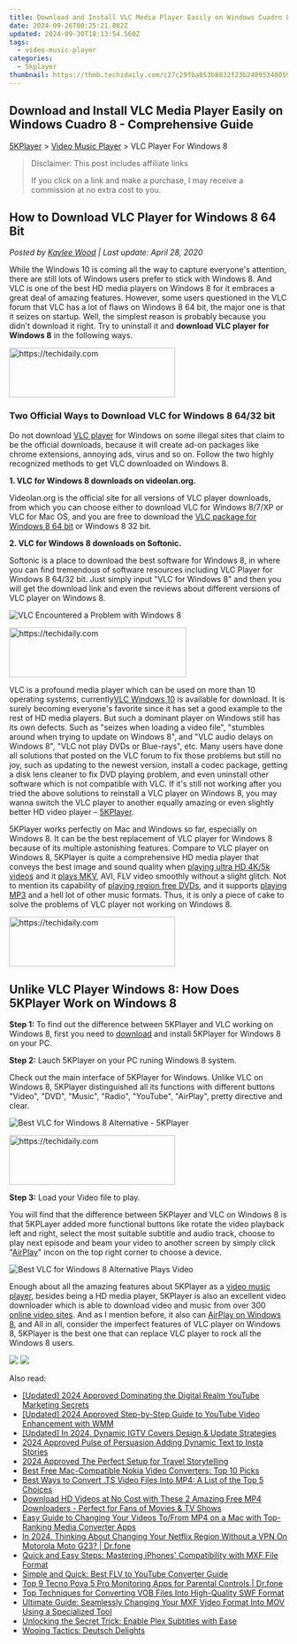 ```yaml
---
title: Download and Install VLC Media Player Easily on Windows Cuadro 8 - Comprehensive Guide
date: 2024-09-26T00:25:21.882Z
updated: 2024-09-30T18:13:54.560Z
tags:
  - video-music-player
categories:
  - 5kplayer
thumbnail: https://thmb.techidaily.com/c27c29fba053b8832f23b24095348059aefd5880debbcb1a483191d3fe3d1075.jpg
---
```


## Download and Install VLC Media Player Easily on Windows Cuadro 8 - Comprehensive Guide

[5KPlayer](https://tools.techidaily.com/5kplayer/products/) \> [Video Music Player](https://tools.techidaily.com/5kplayer/video-music-player/) \> VLC Player For Windows 8

>  Disclaimer: This post includes affiliate links
>
>  If you click on a link and make a purchase, I may receive a commission at no extra cost to you.
>

## How to Download VLC Player for Windows 8 64 Bit

 _Posted by [Kaylee Wood](https://www.quora.com/profile/Amanda-Hu-21) | Last update: April 28, 2020_

While the Windows 10 is coming all the way to capture everyone's attention, there are still lots of Windows users prefer to stick with Windows 8\. And VLC is one of the best HD media players on Windows 8 for it embraces a great deal of amazing features. However, some users questioned in the VLC forum that VLC has a lot of flaws on Windows 8 64 bit, the major one is that it seizes on startup. Well, the simplest reason is probably because you didn't download it right. Try to uninstall it and **download VLC player for Windows 8** in the following ways.

<!-- affiliate ads begin -->
<a href="https://aligracehair.sjv.io/c/5597632/1934254/19272" target="_top" id="1934254">
  <img src="//a.impactradius-go.com/display-ad/19272-1934254" border="0" alt="https://techidaily.com" width="300" height="90"/>
</a>
<img height="0" width="0" src="https://aligracehair.sjv.io/i/5597632/1934254/19272" style="position:absolute;visibility:hidden;" border="0" />
<!-- affiliate ads end -->

### Two Official Ways to Download VLC for Windows 8 64/32 bit

Do not download [VLC player](https://tools.techidaily.com/5kplayer/products/) for Windows on some illegal sites that claim to be the official downloads, because it will create ad-on packages like chrome extensions, annoying ads, virus and so on. Follow the two highly recognized methods to get VLC downloaded on Windows 8\. 

**1\. VLC for Windows 8 downloads on videolan.org.**

Videolan.org is the official site for all versions of VLC player downloads, from which you can choose either to download VLC for Windows 8/7/XP or VLC for Mac OS, and you are free to download the [VLC package for Windows 8 64 bit](https://tools.techidaily.com/5kplayer/video-music-player/) or Windows 8 32 bit. 

**2\. VLC for Windows 8 downloads on Softonic.**

Softonic is a place to download the best software for Windows 8, in where you can find tremendous of software resources including VLC Player for Windows 8 64/32 bit. Just simply input "VLC for Windows 8" and then you will get the download link and even the reviews about different versions of VLC player on Windows 8.

![VLC Encountered a Problem with Windows 8](https://www.5kplayer.com/video-music-player/img/vlc-player-windows-8-xsy-050703.jpg) 

<!-- affiliate ads begin -->
<a href="https://wigfever.sjv.io/c/5597632/2014850/22899" target="_top" id="2014850">
  <img src="//a.impactradius-go.com/display-ad/22899-2014850" border="0" alt="https://techidaily.com" width="320" height="90"/>
</a>
<img height="0" width="0" src="https://wigfever.sjv.io/i/5597632/2014850/22899" style="position:absolute;visibility:hidden;" border="0" />
<!-- affiliate ads end -->

VLC is a profound media player which can be used on more than 10 operating systems, currently[VLC Windows 10](https://tools.techidaily.com/5kplayer/video-music-player/) is available for download. It is surely becoming everyone's favorite since it has set a good example to the rest of HD media players. But such a dominant player on Windows still has its own defects. Such as "seizes when loading a video file", "stumbles around when trying to update on Windows 8", and "VLC audio delays on Windows 8", "VLC not play DVDs or Blue-rays", etc. Many users have done all solutions that posted on the VLC forum to fix those problems but still no joy, such as updating to the newest version, install a codec package, getting a disk lens cleaner to fix DVD playing problem, and even uninstall other software which is not compatible with VLC. If it's still not working after you tried the above solutions to reinstall a VLC player on Windows 8, you may wanna switch the VLC player to another equally amazing or even slightly better HD video player – [5KPlayer](https://tools.techidaily.com/5kplayer/products/). 

5KPlayer works perfectly on Mac and Windows so far, especially on Windows 8\. It can be the best replacement of VLC player for Windows 8 because of its multiple astonishing features. Compare to VLC player on Windows 8, 5KPlayer is quite a comprehensive HD media player that conveys the best image and sound quality when [playing ultra HD 4K/5k videos](https://tools.techidaily.com/5kplayer/video-music-player/) and it [plays MKV](https://tools.techidaily.com/5kplayer/video-music-player/), AVI, FLV video smoothly without a slight glitch. Not to mention its capability of [playing region free DVDs](https://tools.techidaily.com/5kplayer/video-music-player/), and it supports [playing MP3](https://tools.techidaily.com/5kplayer/video-music-player/) and a hell lot of other music formats. Thus, it is only a piece of cake to solve the problems of VLC player not working on Windows 8.

<!-- affiliate ads begin -->
<a href="https://laganoo.pxf.io/c/5597632/1657395/16446" target="_top" id="1657395">
  <img src="//a.impactradius-go.com/display-ad/16446-1657395" border="0" alt="https://techidaily.com" width="300" height="90"/>
</a>
<img height="0" width="0" src="https://laganoo.pxf.io/i/5597632/1657395/16446" style="position:absolute;visibility:hidden;" border="0" />
<!-- affiliate ads end -->

## Unlike VLC Player Windows 8: How Does 5KPlayer Work on Windows 8

**Step 1:** To find out the difference between 5KPlayer and VLC working on Windows 8, first you need to [download](https://tools.techidaily.com/5kplayer/products/) and install 5KPlayer for Windows 8 on your PC.

**Step 2:** Lauch 5KPlayer on your PC runing Windows 8 system.

Check out the main interface of 5KPlayer for Windows. Unlike VLC on Windows 8, 5KPlayer distinguished all its functions with different buttons "Video", "DVD", "Music", "Radio", "YouTube", "AirPlay", pretty directive and clear.

![Best VLC for Windows 8 Alternative - 5KPlayer](https://www.5kplayer.com/video-music-player/img/vlc-player-windows-8-xsy-050701.jpg) 

<!-- affiliate ads begin -->
<a href="https://aligracehair.sjv.io/c/5597632/2115946/19272" target="_top" id="2115946">
  <img src="//a.impactradius-go.com/display-ad/19272-2115946" border="0" alt="https://techidaily.com" width="300" height="90"/>
</a>
<img height="0" width="0" src="https://aligracehair.sjv.io/i/5597632/2115946/19272" style="position:absolute;visibility:hidden;" border="0" />
<!-- affiliate ads end -->

**Step 3:** Load your Video file to play.

You will find that the difference between 5KPlayer and VLC on Windows 8 is that 5KPLayer added more functional buttons like rotate the video playback left and right, select the most suitable subtitle and audio track, choose to play next episode and beam your video to another screen by simply click "[AirPlay](https://tools.techidaily.com/5kplayer/airplay/)" incon on the top right corner to choose a device.

![Best VLC for Windows 8 Alternative Plays Video](https://www.5kplayer.com/video-music-player/img/vlc-player-windows-8-xsy-050702.jpg) 

Enough about all the amazing features about 5KPlayer as a [video music player](https://tools.techidaily.com/5kplayer/video-music-player/), besides being a HD media player, 5KPlayer is also an excellent video downloader which is able to download video and music from over 300 [online video sites](https://tools.techidaily.com/5kplayer/youtube-download/). And as I mention before, it also can [AirPlay on Windows 8](https://tools.techidaily.com/5kplayer/airplay/), and All in all, consider the imperfect features of VLC player on Windows 8, 5KPlayer is the best one that can replace VLC player to rock all the Windows 8 users.

[![](https://www.5kplayer.com/video-music-player/../button/freedownwhitewin.png)](https://tools.techidaily.com/5kplayer/products/) [![](https://www.5kplayer.com/video-music-player/../button/freedownbackmac.png)](https://tools.techidaily.com/5kplayer/products/)

<ins class="adsbygoogle"
     style="display:block"
     data-ad-format="autorelaxed"
     data-ad-client="ca-pub-7571918770474297"
     data-ad-slot="1223367746"></ins>

<ins class="adsbygoogle"
     style="display:block"
     data-ad-client="ca-pub-7571918770474297"
     data-ad-slot="8358498916"
     data-ad-format="auto"
     data-full-width-responsive="true"></ins>

<span class="atpl-alsoreadstyle">Also read:</span>
<div><ul>
<li><a href="https://facebook-video-footage.techidaily.com/updated-2024-approved-dominating-the-digital-realm-youtube-marketing-secrets/"><u>[Updated] 2024 Approved Dominating the Digital Realm YouTube Marketing Secrets</u></a></li>
<li><a href="https://youtube-sure.techidaily.com/ed-2024-approved-step-by-step-guide-to-youtube-video-enhancement-with-wmm/"><u>[Updated] 2024 Approved Step-by-Step Guide to YouTube Video Enhancement with WMM</u></a></li>
<li><a href="https://instagram-clips.techidaily.com/updated-in-2024-dynamic-igtv-covers-design-and-update-strategies/"><u>[Updated] In 2024, Dynamic IGTV Covers Design & Update Strategies</u></a></li>
<li><a href="https://extra-skills.techidaily.com/2024-approved-pulse-of-persuasion-adding-dynamic-text-to-insta-stories/"><u>2024 Approved Pulse of Persuasion Adding Dynamic Text to Insta Stories</u></a></li>
<li><a href="https://vp-tips.techidaily.com/2024-approved-the-perfect-setup-for-travel-storytelling/"><u>2024 Approved The Perfect Setup for Travel Storytelling</u></a></li>
<li><a href="https://media-tips.techidaily.com/best-free-mac-compatible-nokia-video-converters-top-10-picks/"><u>Best Free Mac-Compatible Nokia Video Converters: Top 10 Picks</u></a></li>
<li><a href="https://media-tips.techidaily.com/best-ways-to-convert-ts-video-files-into-mp4-a-list-of-the-top-5-choices/"><u>Best Ways to Convert .TS Video Files Into MP4: A List of the Top 5 Choices</u></a></li>
<li><a href="https://blog-min.techidaily.com/download-hd-videos-at-no-cost-with-these-2-amazing-free-mp4-downloaders-perfect-for-fans-of-movies-and-tv-shows/"><u>Download HD Videos at No Cost with These 2 Amazing Free MP4 Downloaders - Perfect for Fans of Movies & TV Shows</u></a></li>
<li><a href="https://media-tips.techidaily.com/easy-guide-to-changing-your-videos-tofrom-mp4-on-a-mac-with-top-ranking-media-converter-apps/"><u>Easy Guide to Changing Your Videos To/From MP4 on a Mac with Top-Ranking Media Converter Apps</u></a></li>
<li><a href="https://phone-solutions.techidaily.com/in-2024-thinking-about-changing-your-netflix-region-without-a-vpn-on-motorola-moto-g23-drfone-by-drfone-virtual-android/"><u>In 2024, Thinking About Changing Your Netflix Region Without a VPN On Motorola Moto G23? | Dr.fone</u></a></li>
<li><a href="https://media-tips.techidaily.com/quick-and-easy-steps-mastering-iphones-compatibility-with-mxf-file-format/"><u>Quick and Easy Steps: Mastering iPhones' Compatibility with MXF File Format</u></a></li>
<li><a href="https://media-tips.techidaily.com/simple-and-quick-best-flv-to-youtube-converter-guide/"><u>Simple and Quick: Best FLV to YouTube Converter Guide</u></a></li>
<li><a href="https://android-location-track.techidaily.com/top-9-tecno-pova-5-pro-monitoring-apps-for-parental-controls-drfone-by-drfone-virtual-android/"><u>Top 9 Tecno Pova 5 Pro Monitoring Apps for Parental Controls | Dr.fone</u></a></li>
<li><a href="https://media-tips.techidaily.com/top-techniques-for-converting-vob-files-into-high-quality-swf-format/"><u>Top Techniques for Converting VOB Files Into High-Quality SWF Format</u></a></li>
<li><a href="https://media-tips.techidaily.com/ultimate-guide-seamlessly-changing-your-mxf-video-format-into-mov-using-a-specialized-tool/"><u>Ultimate Guide: Seamlessly Changing Your MXF Video Format Into MOV Using a Specialized Tool</u></a></li>
<li><a href="https://media-tips.techidaily.com/unlocking-the-secret-trick-enable-plex-subtitles-with-ease/"><u>Unlocking the Secret Trick: Enable Plex Subtitles with Ease</u></a></li>
<li><a href="https://mondly-stories.techidaily.com/wooing-tactics-deutsch-delights/"><u>Wooing Tactics: Deutsch Delights</u></a></li>
</ul></div>


